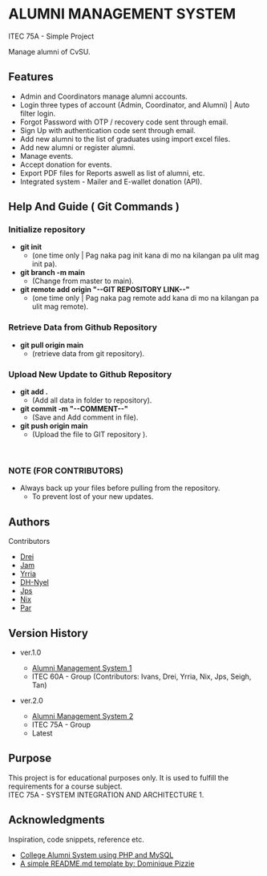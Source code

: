 <p align="center">
<!--   <img src="YOUR_LOGO_IMAGE_URL" alt="Logo" width="200"/> -->
</p>

# ALUMNI MANAGEMENT SYSTEM 

ITEC 75A - Simple Project

Manage alumni of CvSU.

## Features

* Admin and Coordinators manage alumni accounts.
* Login three types of account (Admin, Coordinator, and Alumni) | Auto filter login.
* Forgot Password with OTP / recovery code sent through email.
* Sign Up with authentication code sent through email.
* Add new alumni to the list of graduates using import excel files.
* Add new alumni or register alumni.
* Manage events.
* Accept donation for events.
* Export PDF files for Reports aswell as list of alumni, etc.
* Integrated system - Mailer and E-wallet donation (API).

## Help And Guide ( Git Commands )

### Initialize repository

* **git init**
    * (one time only | Pag naka pag init kana di mo na kilangan pa ulit mag init pa).
* **git branch -m main**
    * (Change from master to main).
* **git remote add origin "--GIT REPOSITORY LINK--"**
    * (one time only | Pag naka pag remote add kana di mo na kilangan pa ulit mag remote).
 
### Retrieve Data from Github Repository

* **git pull origin main**
    * (retrieve data from git repository).
      
### Upload New Update to Github Repository

* **git add .**
    * (Add all data in folder to repository).
* **git commit -m "--COMMENT--"**
    * (Save and Add comment in file).
* **git push origin main**
    * (Upload the file to GIT repository ).
<br/>

### NOTE (FOR CONTRIBUTORS)
* Always back up your files before pulling from the repository.
    * To prevent lost of your new updates.

## Authors

Contributors
* [Drei](https://github.com/MarcAndrei00)
* [Jam](https://github.com/Babynashji)
* [Yrria](https://github.com/Yrria)
* [DH-Nyel](https://github.com/karinaonly)
* [Jps](https://github.com)
* [Nix](https://github.com/6nix)
* [Par](https://github.com)

## Version History

* ver.1.0
    * [Alumni Management System 1](https://github.com/L-iVANS/Alumni-Management-System)
    * ITEC 60A - Group (Contributors: Ivans, Drei, Yrria, Nix, Jps, Seigh, Tan)
      
* ver.2.0
    * [Alumni Management System 2](https://github.com/MarcAndrei00/Alumni-Management-System)
    * ITEC 75A - Group
    * Latest

## Purpose

This project is for educational purposes only. It is used to fulfill the requirements for a course subject.
<br/>
ITEC 75A - SYSTEM INTEGRATION AND ARCHITECTURE 1.

## Acknowledgments

Inspiration, code snippets, reference etc.
* [College Alumni System using PHP and MySQL](https://github.com/matiassingers/awesome-readme)
* [A simple README.md template by: Dominique Pizzie](https://gist.github.com/DomPizzie/7a5ff55ffa9081f2de27c315f5018afc)
  
